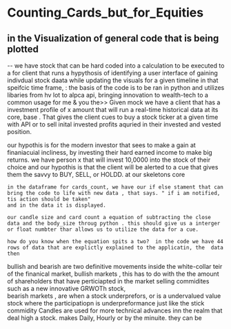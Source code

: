 # Counting_Cards_but_for_Equities

## in the Visualization of general code that is being plotted
-- we have stock that can be hard coded into a calculation to be executed to a for client that 
 runs a hypythosis of identifying a user interface of gaining indivdual stock daata while updating the visuals for a given timeline in that speifcic time frame,
 : the basis of the code is to be ran in python and utilizes libaries from hv lot to alpca api, bringing innovation to wealth-tech to a common usage for me & you
  the>> Given mock we have a client that has a investment profile of x amount that will  run a real-time historical data at its core, base . That gives the client cues to buy a stock ticker at a given time with API or to sell inital invested profits aquried in their  invested and vested position.

 our hypothis is for the modern investor that sees to make a gain at finaniacuial incliness, by investing their hard earned income to make big returns.  we have person x that will invest 10,0000 into the stock of their choice and our hypothis is that the client will be alerted to a cue that gives them the savvy to BUY, SELL, or HOLDD. 
    at our skeletons core 

    in the dataframe for cards_count, we have our if else stament that can bring the code to life with new data , that says. " if i am notified, tis action should be taken"
    and in the data it is displayed. 

    our candle size and card count a equation of subtracting the close data and the body_size throug python . this should give us a interger or float numbter thar allows us to utilize the data for a cue.

    how do you know when the equation spits a two?  in the code we have 44 rows of data that are explictly explained to the applicatin, the  data then 

   bullish and bearish are two definitive movements inside the white-collar teir of the finanical market,
   bullish markets , this has to do with the the amount of shareholders that have perticiapted  in the market selling commidites such  as a new innovative GRWOTh stock,  
   bearish markets , are when a stock underprefors, or is a undervalued value stock where the participatiopn is underpreformance just like the stick commidity
   Candles are used for more technical advances  inn the realm that deal high a stock. makes Daily, Hourly or by the minuite. they can be 
